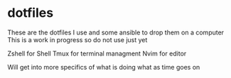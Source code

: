 # dotfiles
These are the dotfiles I use and some ansible to drop them on a computer
This is a work in progress so do not use just yet

Zshell for Shell
Tmux for terminal managment
Nvim for editor

Will get into more specifics of what is doing what as time goes on
